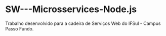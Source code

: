 # SW---Microsservices-Node.js
Trabalho desenvolvido para a cadeira de Serviços Web do IFSul - Campus Passo Fundo.
